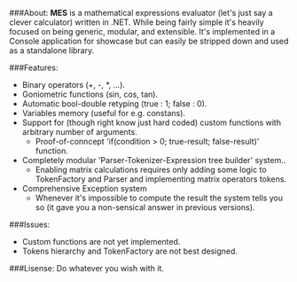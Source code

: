###About:
__MES__ is a mathematical expressions evaluator (let's just say a clever calculator) written in .NET. While being fairly simple it's heavily focused on being generic, modular, and extensible. It's implemented in a Console application for showcase but can easily be stripped down and used as a standalone library. 

###Features:
* Binary operators (+, -, *, ...).
* Goniometric functions (sin, cos, tan).
* Automatic bool-double retyping (true : 1; false : 0).
* Variables memory (useful for e.g. constans).
* Support for (though right know just hard coded) custom functions with arbitrary number of arguments.
  * Proof-of-conncept 'if(condition > 0; true-result; false-result)' function.
* Completely modular 'Parser-Tokenizer-Expression tree builder' system..
  * Enabling matrix calculations requires only adding some logic to TokenFactory and Parser and implementing matrix operators tokens.
* Comprehensive Exception system 
  * Whenever it's impossible to compute the result the system tells you so (it gave you a non-sensical answer in previous versions).

###Issues:
- Custom functions are not yet implemented.
- Tokens hierarchy and TokenFactory are not best designed.

###Lisense:
Do whatever you wish with it.

